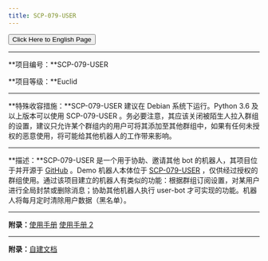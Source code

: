 ```yaml
---
title: SCP-079-USER
---
```


<link rel="stylesheet" href="/css/chinese.css">
<button onmouseover="PlaySound('totop1')" onmouseout="StopSound('totop1')" onclick="window.location.href = '/user/';" class="en">Click Here to English Page</button>

---

**项目编号：**SCP-079-USER

**项目等级：**Euclid

---

**特殊收容措施：**SCP-079-USER 建议在 Debian 系统下运行。Python 3.6 及以上版本可以使用 SCP-079-USER 。务必要注意，其应该关闭被陌生人拉入群组的设置，建议只允许某个群组内的用户可将其添加至其他群组中，如果有任何未授权的恶意使用，将可能给其他机器人的工作带来影响。

---

**描述：**SCP-079-USER 是一个用于协助、邀请其他 bot 的机器人，其项目位于并开源于 <a href="https://github.com/scp-079/scp-079-user" target="_blank">GitHub</a> 。Demo 机器人本体位于 <a href="https://t.me/SCP_079_USER_BOT" class="079" target="_blank">SCP-079-USER</a> ，仅供经过授权的群组使用。通过该项目建立的机器人有类似的功能：根据群组订阅设置，对某用户进行全局封禁或删除消息；协助其他机器人执行 user-bot 才可实现的功能。机器人将每月定时清除用户数据（黑名单）。

---

**附录：**[使用手册](https://telegra.ph/SCP-079-USER-12-04) [使用手册 2](/user-manual-zh/)

---

**附录：**[自建文档](https://docs.scp-079.org/bots/user/)

<audio src="/audio/door/dooropenpage.ogg" autoplay></audio>
<audio id="dooropen079" src="/audio/door/dooropen079.ogg"/>
